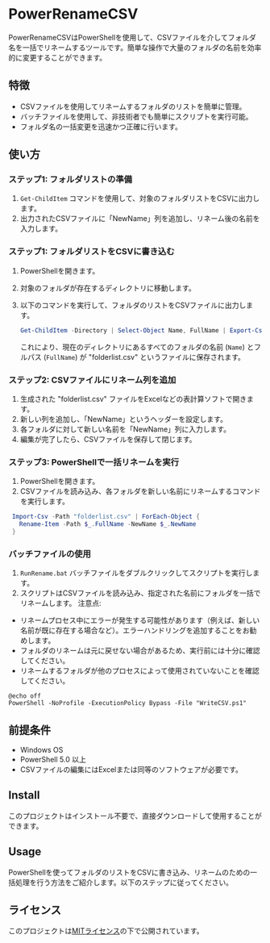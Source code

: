 # PowerRenameCSV

PowerRenameCSVはPowerShellを使用して、CSVファイルを介してフォルダ名を一括でリネームするツールです。簡単な操作で大量のフォルダの名前を効率的に変更することができます。

## 特徴

- CSVファイルを使用してリネームするフォルダのリストを簡単に管理。
- バッチファイルを使用して、非技術者でも簡単にスクリプトを実行可能。
- フォルダ名の一括変更を迅速かつ正確に行います。

## 使い方

### ステップ1: フォルダリストの準備

1. `Get-ChildItem` コマンドを使用して、対象のフォルダリストをCSVに出力します。
2. 出力されたCSVファイルに「NewName」列を追加し、リネーム後の名前を入力します。

### ステップ1: フォルダリストをCSVに書き込む

1. PowerShellを開きます。
2. 対象のフォルダが存在するディレクトリに移動します。
3. 以下のコマンドを実行して、フォルダのリストをCSVファイルに出力します。

   ```powershell
   Get-ChildItem -Directory | Select-Object Name, FullName | Export-Csv -Path "folderlist.csv" -NoTypeInformation
   ```

   これにより、現在のディレクトリにあるすべてのフォルダの名前 (`Name`) とフルパス (`FullName`) が "folderlist.csv" というファイルに保存されます。

### ステップ2: CSVファイルにリネーム列を追加

1. 生成された "folderlist.csv" ファイルをExcelなどの表計算ソフトで開きます。
2. 新しい列を追加し、「NewName」というヘッダーを設定します。
3. 各フォルダに対して新しい名前を「NewName」列に入力します。
4. 編集が完了したら、CSVファイルを保存して閉じます。

### ステップ3: PowerShellで一括リネームを実行

1. PowerShellを開きます。
1. CSVファイルを読み込み、各フォルダを新しい名前にリネームするコマンドを実行します。

```powershell
 Import-Csv -Path "folderlist.csv" | ForEach-Object {
   Rename-Item -Path $_.FullName -NewName $_.NewName
 }
```

### バッチファイルの使用

1. `RunRename.bat` バッチファイルをダブルクリックしてスクリプトを実行します。
2. スクリプトはCSVファイルを読み込み、指定された名前にフォルダを一括でリネームします。
注意点:
- リネームプロセス中にエラーが発生する可能性があります（例えば、新しい名前が既に存在する場合など）。エラーハンドリングを追加することをお勧めします。
- フォルダのリネームは元に戻せない場合があるため、実行前には十分に確認してください。
- リネームするフォルダが他のプロセスによって使用されていないことを確認してください。

```batch
@echo off
PowerShell -NoProfile -ExecutionPolicy Bypass -File "WriteCSV.ps1"
```

## 前提条件

- Windows OS
- PowerShell 5.0 以上
- CSVファイルの編集にはExcelまたは同等のソフトウェアが必要です。

## Install

このプロジェクトはインストール不要で、直接ダウンロードして使用することができます。

## Usage

PowerShellを使ってフォルダのリストをCSVに書き込み、リネームのための一括処理を行う方法をご紹介します。以下のステップに従ってください。


## ライセンス

このプロジェクトは[MITライセンス](LICENSE)の下で公開されています。
